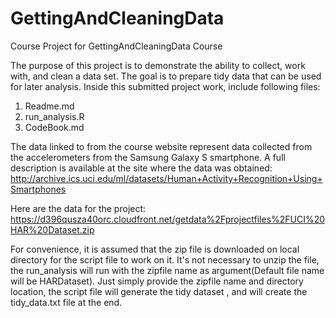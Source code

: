 # GettingAndCleaningData
Course Project for GettingAndCleaningData Course

The purpose of this project is to demonstrate the ability to collect, work with, and clean a data set. The goal is to prepare tidy data that can be used for later analysis. Inside this submitted project work, include following files:
1. Readme.md
2. run_analysis.R
3. CodeBook.md

The data linked to from the course website represent data collected from the accelerometers from the Samsung Galaxy S smartphone. A full description is available at the site where the data was obtained: 
http://archive.ics.uci.edu/ml/datasets/Human+Activity+Recognition+Using+Smartphones

Here are the data for the project: 
https://d396qusza40orc.cloudfront.net/getdata%2Fprojectfiles%2FUCI%20HAR%20Dataset.zip

For convenience, it is assumed that the zip file is downloaded on local directory for the script file to work on it. It's not necessary to unzip the file, the run_analysis will run with the zipfile name as argument(Default file name will be HARDataset).
Just simply provide the zipfile name and directory location, the script file will generate the tidy dataset , and will create the tidy_data.txt file at the end.
